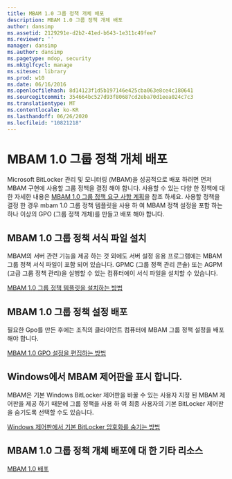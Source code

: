 ```yaml
---
title: MBAM 1.0 그룹 정책 개체 배포
description: MBAM 1.0 그룹 정책 개체 배포
author: dansimp
ms.assetid: 2129291e-d2b2-41ed-b643-1e311c49fee7
ms.reviewer: ''
manager: dansimp
ms.author: dansimp
ms.pagetype: mdop, security
ms.mktglfcycl: manage
ms.sitesec: library
ms.prod: w10
ms.date: 06/16/2016
ms.openlocfilehash: 8d14123f1d5b197146e425cba063e8ce4c180641
ms.sourcegitcommit: 354664bc527d93f80687cd2eba70d1eea024c7c3
ms.translationtype: MT
ms.contentlocale: ko-KR
ms.lasthandoff: 06/26/2020
ms.locfileid: "10821218"
---
```

# MBAM 1.0 그룹 정책 개체 배포


Microsoft BitLocker 관리 및 모니터링 (MBAM)을 성공적으로 배포 하려면 먼저 MBAM 구현에 사용할 그룹 정책을 결정 해야 합니다. 사용할 수 있는 다양 한 정책에 대 한 자세한 내용은 [MBAM 1.0 그룹 정책 요구 사항 계획](planning-for-mbam-10-group-policy-requirements.md)을 참조 하세요. 사용할 정책을 결정 한 경우 mbam 1.0 그룹 정책 템플릿을 사용 하 여 MBAM 정책 설정을 포함 하는 하나 이상의 GPO (그룹 정책 개체)를 만들고 배포 해야 합니다.

## MBAM 1.0 그룹 정책 서식 파일 설치


MBAM의 서버 관련 기능을 제공 하는 것 외에도 서버 설정 응용 프로그램에는 MBAM 그룹 정책 서식 파일이 포함 되어 있습니다. GPMC (그룹 정책 관리 콘솔) 또는 AGPM (고급 그룹 정책 관리)을 실행할 수 있는 컴퓨터에이 서식 파일을 설치할 수 있습니다.

[MBAM 1.0 그룹 정책 템플릿을 설치하는 방법](how-to-install-the-mbam-10-group-policy-template.md)

## MBAM 1.0 그룹 정책 설정 배포


필요한 Gpo를 만든 후에는 조직의 클라이언트 컴퓨터에 MBAM 그룹 정책 설정을 배포 해야 합니다.

[MBAM 1.0 GPO 설정을 편집하는 방법](how-to-edit-mbam-10-gpo-settings.md)

## Windows에서 MBAM 제어판을 표시 합니다.


MBAM은 기본 Windows BitLocker 제어판을 바꿀 수 있는 사용자 지정 된 MBAM 제어판을 제공 하기 때문에 그룹 정책을 사용 하 여 최종 사용자의 기본 BitLocker 제어판을 숨기도록 선택할 수도 있습니다.

[Windows 제어판에서 기본 BitLocker 암호화를 숨기는 방법](how-to-hide-default-bitlocker-encryption-in-the-windows-control-panel.md)

## MBAM 1.0 그룹 정책 개체 배포에 대 한 기타 리소스


[MBAM 1.0 배포](deploying-mbam-10.md)

 

 





